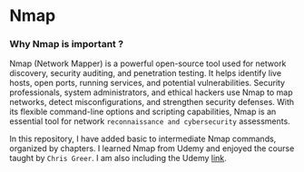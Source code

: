 # Nmap

### Why Nmap is important ?

Nmap (Network Mapper) is a powerful open-source tool used for network discovery, security auditing, and penetration testing. It helps identify live hosts, open ports, running services, and potential vulnerabilities. Security professionals, system administrators, and ethical hackers use Nmap to map networks, detect misconfigurations, and strengthen security defenses. With its flexible command-line options and scripting capabilities, Nmap is an essential tool for network `reconnaissance and cybersecurity` assessments.

In this repository, I have added basic to intermediate Nmap commands, organized by chapters. I learned Nmap from Udemy and enjoyed the course taught by `Chris Greer`. I am also including the Udemy [link](https://www.udemy.com/course/getting-started-with-nmap/?couponCode=ST11MT170325G3).
